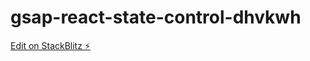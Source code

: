# gsap-react-state-control-dhvkwh

[Edit on StackBlitz ⚡️](https://stackblitz.com/edit/gsap-react-state-control-dhvkwh)